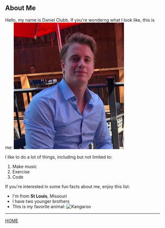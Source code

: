 ## About Me

  Hello, my name is Daniel Clubb. If you're wonderng what I look like, this is me:
  ![Daniel](https://github.com/danieljclubb/IT1000-Final/blob/master/daniel.PNG)
  
  
  I like to do a lot of things, including but not limited to:
  1. Make music
  2. Exercise
  3. Code 
  
 If you're interested in some fun facts about me, enjoy this list:
 - I'm from **St Louis**, Missouri
 - I have two younger brothers
 - This is my favorite animal:
 ![Kangaroo](https://media.australianmuseum.net.au/media/dd/images/red_kangaroo.d517513.width-800.9745cef.jpg)


---
[HOME](https://github.com/danieljclubb/IT1000-Final/blob/master/README.md)
